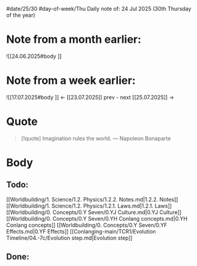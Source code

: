 
#date/25/30
#day-of-week/Thu
Daily note of: 24 Jul 2025 (30th Thursday of the year)

# Note from a month earlier:
![[24.06.2025#body ]]

# Note from a week earlier:
![[17.07.2025#body ]]
 <- [[23.07.2025]] prev - next [[25.07.2025]] ->
# Quote

> [!quote] Imagination rules the world.
> — Napoleon Bonaparte
# Body

## Todo:

[[Worldbuilding/1. Science/1.2. Physics/1.2.2. Notes.md|1.2.2. Notes]]
[[Worldbuilding/1. Science/1.2. Physics/1.2.1. Laws.md|1.2.1. Laws]]
[[Worldbuilding/0. Concepts/0.Y Seven/0.YJ Culture.md|0.YJ Culture]]
[[Worldbuilding/0. Concepts/0.Y Seven/0.YH Conlang concepts.md|0.YH Conlang concepts]]
[[Worldbuilding/0. Concepts/0.Y Seven/0.YF Effects.md|0.YF Effects]]
[[Conlanging-main/TCR1/Evolution Timeline/04.-7c/Evolution step.md|Evolution step]]
## Done: